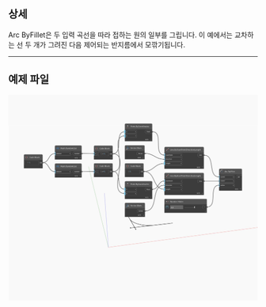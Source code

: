## 상세
Arc ByFillet은 두 입력 곡선을 따라 접하는 원의 일부를 그립니다. 이 예에서는 교차하는 선 두 개가 그려진 다음 제어되는 반지름에서 모깎기됩니다.
___
## 예제 파일

![ByFillet](./Autodesk.DesignScript.Geometry.Arc.ByFillet_img.jpg)

